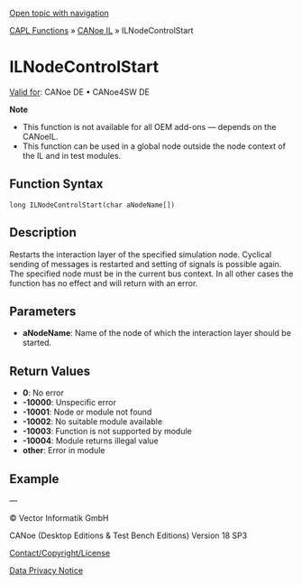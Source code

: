 [Open topic with navigation](../../../../../CANoeDEFamily.htm#Topics/CAPLFunctions/CANoeIL/Functions/CAPLfunctionILNodeControlStart.md)

[CAPL Functions](../../CAPLfunctions.md) » [CANoe IL](../CAPLfunctionsCANoeILOverview.md) » ILNodeControlStart

# ILNodeControlStart

[Valid for](../../../Shared/FeatureAvailability.md): CANoe DE • CANoe4SW DE

**Note**

- This function is not available for all OEM add-ons — depends on the CANoeIL.
- This function can be used in a global node outside the node context of the IL and in test modules.

## Function Syntax

`long ILNodeControlStart(char aNodeName[])`

## Description

Restarts the interaction layer of the specified simulation node. Cyclical sending of messages is restarted and setting of signals is possible again. The specified node must be in the current bus context. In all other cases the function has no effect and will return with an error.

## Parameters

- **aNodeName**: Name of the node of which the interaction layer should be started.

## Return Values

- **0**: No error
- **-10000**: Unspecific error
- **-10001**: Node or module not found
- **-10002**: No suitable module available
- **-10003**: Function is not supported by module
- **-10004**: Module returns illegal value
- **other**: Error in module

## Example

—

© Vector Informatik GmbH

CANoe (Desktop Editions & Test Bench Editions) Version 18 SP3

[Contact/Copyright/License](../../../Shared/ContactCopyrightLicense.md)

[Data Privacy Notice](https://www.vector.com/int/en/company/get-info/privacy-policy/)